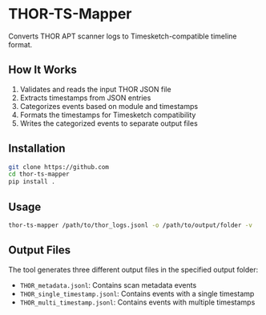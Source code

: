 # THOR-TS-Mapper

Converts THOR APT scanner logs to Timesketch-compatible timeline format.

## How It Works

1. Validates and reads the input THOR JSON file
2. Extracts timestamps from JSON entries
3. Categorizes events based on module and timestamps
4. Formats the timestamps for Timesketch compatibility
5. Writes the categorized events to separate output files

## Installation
```bash
git clone https://github.com
cd thor-ts-mapper
pip install .
```
## Usage
```bash
thor-ts-mapper /path/to/thor_logs.jsonl -o /path/to/output/folder -v
```
## Output Files

The tool generates three different output files in the specified output folder:

* `THOR_metadata.jsonl`: Contains scan metadata events
* `THOR_single_timestamp.jsonl`: Contains events with a single timestamp
* `THOR_multi_timestamp.jsonl`: Contains events with multiple timestamps